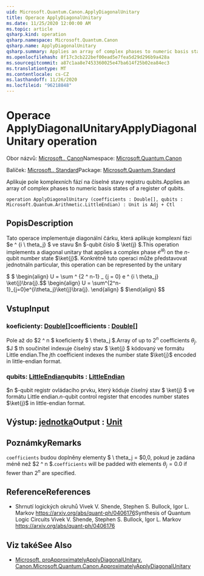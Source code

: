 ```yaml
---
uid: Microsoft.Quantum.Canon.ApplyDiagonalUnitary
title: Operace ApplyDiagonalUnitary
ms.date: 11/25/2020 12:00:00 AM
ms.topic: article
qsharp.kind: operation
qsharp.namespace: Microsoft.Quantum.Canon
qsharp.name: ApplyDiagonalUnitary
qsharp.summary: Applies an array of complex phases to numeric basis states of a register of qubits.
ms.openlocfilehash: 8f17c3cb222bef00ead5e7fea5d29d296b9a428a
ms.sourcegitcommit: a87c1aa8e7453360025e47ba614f25b02ea84ec3
ms.translationtype: MT
ms.contentlocale: cs-CZ
ms.lasthandoff: 11/26/2020
ms.locfileid: "96218848"
---
```

# <a name="applydiagonalunitary-operation"></a><span data-ttu-id="b19ed-102">Operace ApplyDiagonalUnitary</span><span class="sxs-lookup"><span data-stu-id="b19ed-102">ApplyDiagonalUnitary operation</span></span>

<span data-ttu-id="b19ed-103">Obor názvů: [Microsoft.. Canon](xref:Microsoft.Quantum.Canon)</span><span class="sxs-lookup"><span data-stu-id="b19ed-103">Namespace: [Microsoft.Quantum.Canon](xref:Microsoft.Quantum.Canon)</span></span>

<span data-ttu-id="b19ed-104">Balíček: [Microsoft.. Standard](https://nuget.org/packages/Microsoft.Quantum.Standard)</span><span class="sxs-lookup"><span data-stu-id="b19ed-104">Package: [Microsoft.Quantum.Standard](https://nuget.org/packages/Microsoft.Quantum.Standard)</span></span>


<span data-ttu-id="b19ed-105">Aplikuje pole komplexních fází na číselné stavy registru qubits.</span><span class="sxs-lookup"><span data-stu-id="b19ed-105">Applies an array of complex phases to numeric basis states of a register of qubits.</span></span>

```qsharp
operation ApplyDiagonalUnitary (coefficients : Double[], qubits : Microsoft.Quantum.Arithmetic.LittleEndian) : Unit is Adj + Ctl
```


## <a name="description"></a><span data-ttu-id="b19ed-106">Popis</span><span class="sxs-lookup"><span data-stu-id="b19ed-106">Description</span></span>

<span data-ttu-id="b19ed-107">Tato operace implementuje diagonální čárku, která aplikuje komplexní fázi $e ^ {i \ theta_j} $ ve stavu $n $-qubit číslo $ \ket{j} $.</span><span class="sxs-lookup"><span data-stu-id="b19ed-107">This operation implements a diagonal unitary that applies a complex phase $e^{i \theta_j}$ on the $n$-qubit number state $\ket{j}$.</span></span>
<span data-ttu-id="b19ed-108">Konkrétně tuto operaci může představovat jednotná</span><span class="sxs-lookup"><span data-stu-id="b19ed-108">In particular, this operation can be represented by the unitary</span></span>

<span data-ttu-id="b19ed-109">$ $ \begin{align} U = \sum ^ {2 ^ n-1} _ {j = 0} e ^ {i \ theta_j} \ket{j}\bra{j}.</span><span class="sxs-lookup"><span data-stu-id="b19ed-109">$$ \begin{align} U = \sum^{2^n-1}_{j=0}e^{i\theta_j}\ket{j}\bra{j}.</span></span>
<span data-ttu-id="b19ed-110">\end{align} $ $</span><span class="sxs-lookup"><span data-stu-id="b19ed-110">\end{align} $$</span></span>

## <a name="input"></a><span data-ttu-id="b19ed-111">Vstup</span><span class="sxs-lookup"><span data-stu-id="b19ed-111">Input</span></span>

### <a name="coefficients--double"></a><span data-ttu-id="b19ed-112">koeficienty: [Double](xref:microsoft.quantum.lang-ref.double)[]</span><span class="sxs-lookup"><span data-stu-id="b19ed-112">coefficients : [Double](xref:microsoft.quantum.lang-ref.double)[]</span></span>

<span data-ttu-id="b19ed-113">Pole až do $2 ^ n $ koeficienty $ \ theta_j $.</span><span class="sxs-lookup"><span data-stu-id="b19ed-113">Array of up to $2^n$ coefficients $\theta_j$.</span></span> <span data-ttu-id="b19ed-114">$J $ th součinitel indexuje číselný stav $ \ket{j} $ kódovaný ve formátu Little endian.</span><span class="sxs-lookup"><span data-stu-id="b19ed-114">The $j$th coefficient indexes the number state $\ket{j}$ encoded in little-endian format.</span></span>


### <a name="qubits--littleendian"></a><span data-ttu-id="b19ed-115">qubits: [LittleEndian](xref:Microsoft.Quantum.Arithmetic.LittleEndian)</span><span class="sxs-lookup"><span data-stu-id="b19ed-115">qubits : [LittleEndian](xref:Microsoft.Quantum.Arithmetic.LittleEndian)</span></span>

<span data-ttu-id="b19ed-116">$n $-qubit registr ovládacího prvku, který kóduje číselný stav $ \ket{j} $ ve formátu Little endian.</span><span class="sxs-lookup"><span data-stu-id="b19ed-116">$n$-qubit control register that encodes number states $\ket{j}$ in little-endian format.</span></span>



## <a name="output--unit"></a><span data-ttu-id="b19ed-117">Výstup: [jednotka](xref:microsoft.quantum.lang-ref.unit)</span><span class="sxs-lookup"><span data-stu-id="b19ed-117">Output : [Unit](xref:microsoft.quantum.lang-ref.unit)</span></span>



## <a name="remarks"></a><span data-ttu-id="b19ed-118">Poznámky</span><span class="sxs-lookup"><span data-stu-id="b19ed-118">Remarks</span></span>

<span data-ttu-id="b19ed-119">`coefficients` budou doplněny elementy $ \ theta_j = $0,0, pokud je zadána méně než $2 ^ n $.</span><span class="sxs-lookup"><span data-stu-id="b19ed-119">`coefficients` will be padded with elements $\theta_j = 0.0$ if fewer than $2^n$ are specified.</span></span>

## <a name="references"></a><span data-ttu-id="b19ed-120">Reference</span><span class="sxs-lookup"><span data-stu-id="b19ed-120">References</span></span>

- <span data-ttu-id="b19ed-121">Shrnutí logických okruhů Vivek V. Shende, Stephen S. Bullock, Igor L. Markov https://arxiv.org/abs/quant-ph/0406176</span><span class="sxs-lookup"><span data-stu-id="b19ed-121">Synthesis of Quantum Logic Circuits Vivek V. Shende, Stephen S. Bullock, Igor L. Markov https://arxiv.org/abs/quant-ph/0406176</span></span>

## <a name="see-also"></a><span data-ttu-id="b19ed-122">Viz také</span><span class="sxs-lookup"><span data-stu-id="b19ed-122">See Also</span></span>

- [<span data-ttu-id="b19ed-123">Microsoft. proApproximatelyApplyDiagonalUnitary. Canon.</span><span class="sxs-lookup"><span data-stu-id="b19ed-123">Microsoft.Quantum.Canon.ApproximatelyApplyDiagonalUnitary</span></span>](xref:Microsoft.Quantum.Canon.ApproximatelyApplyDiagonalUnitary)